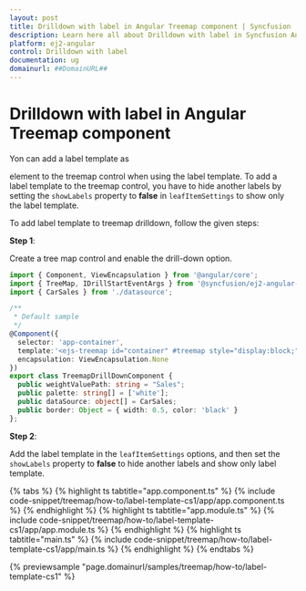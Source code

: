 ```yaml
---
layout: post
title: Drilldown with label in Angular Treemap component | Syncfusion
description: Learn here all about Drilldown with label in Syncfusion Angular Treemap component of Syncfusion Essential JS 2 and more.
platform: ej2-angular
control: Drilldown with label 
documentation: ug
domainurl: ##DomainURL##
---
```


# Drilldown with label in Angular Treemap component

Yon can add a label template as <div> element to the treemap control when using the label template. To add a label template to the treemap control, you have to hide another labels by setting the `showLabels` property to **false** in `leafItemSettings` to show only the label template.

To add label template to treemap drilldown, follow the given steps:

**Step 1**:

<!-- markdownlint-disable MD010 -->
Create a tree map control and enable the drill-down option.

```typescript
import { Component, ViewEncapsulation } from '@angular/core';
import { TreeMap, IDrillStartEventArgs } from '@syncfusion/ej2-angular-treemap';
import { CarSales } from './datasource';

/**
 * Default sample
 */
@Component({
  selector: 'app-container',
  template:'<ejs-treemap id="container" #treemap style="display:block;" [dataSource]="dataSource" [weightValuePath]="weightValuePath"enableDrillDown="true" [palette]="palette"><e-levels><e-level groupPath="Continent" [border]="border"></e-level><e-level groupPath="Company" [border]="border"> </e-level></e-levels></ejs-treemap>',
  encapsulation: ViewEncapsulation.None
})
export class TreemapDrillDownComponent {
  public weightValuePath: string = "Sales";
  public palette: string[] = ['white'];
  public dataSource: object[] = CarSales;
  public border: Object = { width: 0.5, color: 'black' }
};
```

**Step 2**:

Add the label template in the `leafItemSettings` options, and then set the `showLabels` property to **false** to hide another labels and show only label template.

{% tabs %}
{% highlight ts tabtitle="app.component.ts" %}
{% include code-snippet/treemap/how-to/label-template-cs1/app/app.component.ts %}
{% endhighlight %}
{% highlight ts tabtitle="app.module.ts" %}
{% include code-snippet/treemap/how-to/label-template-cs1/app/app.module.ts %}
{% endhighlight %}
{% highlight ts tabtitle="main.ts" %}
{% include code-snippet/treemap/how-to/label-template-cs1/app/main.ts %}
{% endhighlight %}
{% endtabs %}
  
{% previewsample "page.domainurl/samples/treemap/how-to/label-template-cs1" %}